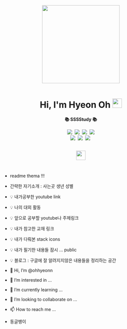 <div align="center" >
  <img src="https://ohhyeonn.github.io/ohhyeonn/top.png" width="100%" height="10" />
  <img src="https://ohhyeonn.github.io/ohhyeonn/loveit.gif" width="250" height="250" />
  <img src="https://ohhyeonn.github.io/ohhyeonn/bottom.png" width="100%" height="10" />
</div>


<h1 align="center" > Hi, I'm Hyeon Oh <img src="https://media.giphy.com/media/Jr5dpQGrwo5LT7Iwkw/giphy.gif" height="30" ></h1>

<h4 align="center">📚 SSSStudy 📚</h4> 
<p align="center">
  <a href="https://velog.io/@hyunong2/about"><img src="https://img.shields.io/badge/-HTML/CSS/ES6-yellow"/></a>&nbsp
  <img src="https://img.shields.io/badge/-JAVA-orange"/>&nbsp
  <img src="https://img.shields.io/badge/-SpringBoots-navy"/>&nbsp
  <img src="https://img.shields.io/badge/-MyBatis-red"/>
 <br>
  <img src="https://img.shields.io/badge/-MySQL-blue"/>&nbsp
  <img src="https://img.shields.io/badge/-Oracle-black"/>&nbsp
  <img src="https://img.shields.io/badge/-React-blue"/>&nbsp
 </p>
  
<h2 align="center">
  <a href="https://velog.io/@hyunong2/about" > <img src="https://ohhyeonn.github.io/ohhyeonn/Blog.png"  height="30" /></a>
  <br/>
  <br/>
</h2>



- readme thema !!!
- 간략한 자기소개 : 사는곳 생년 성별 
- :bulb: 내가공부한 youtube link 
- :bulb: 나의 대외 활동
- :bulb: 앞으로 공부할 youtube나 주제링크 
- :bulb: 내가 참고한 교재 링크
- :bulb: 내가 다뤄본 stack icons 
- :bulb: 내가 필기한 내용들 잠시 ... public
- :bulb: 블로그 : 구글에 잘 알려지지않은 내용들을 정리하는 공간


- 👋 Hi, I’m @ohhyeonn
- 👀 I’m interested in ...
- 🌱 I’m currently learning ...
- 💞️ I’m looking to collaborate on ...
- 📫 How to reach me ...
- 동글뱅이
<!---
ohhyeonn/ohhyeonn is a ✨ special ✨ repository because its `README.md` (this file) appears on your GitHub profile.
You can click the Preview link to take a look at your changes.
--->
<!--

- 동글뱅이

**강조**

~~취소~~

# 제목1
## 제목2
### 제목3
#### 제목4
##### 제목5
###### 제목6

```js
function aaa(){

  console.log("ddd");
}


aaa();

```

[링크](링크주소)

* ㄴㄴㄴ
  * ㅋㅋㅋ
    * ㄷㄷㄷㄷ
    * ㅊㅊㅊㅊ


> 인용구문 넣기가능 -서현오-


|이름|나이|성별|사는곳|특기|
|---|---|---|---|---|
|서현오|29|남자|서울|특기



https://gist.github.com/rxaviers/7360908

emoji icons link!!


github 의 permalink 활용!!!
--!>

